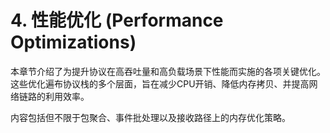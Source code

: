 # 4. 性能优化 (Performance Optimizations)

本章节介绍了为提升协议在高吞吐量和高负载场景下性能而实施的各项关键优化。这些优化遍布协议栈的多个层面，旨在减少CPU开销、降低内存拷贝、并提高网络链路的利用效率。

内容包括但不限于包聚合、事件批处理以及接收路径上的内存优化策略。
